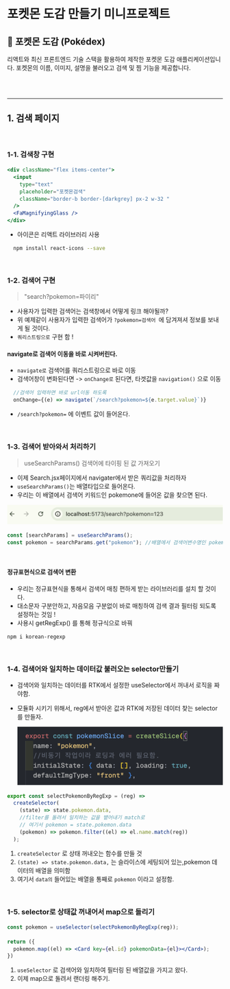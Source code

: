 # 포켓몬 도감 만들기 미니프로젝트

## 📖 포켓몬 도감 (Pokédex)

리액트와 최신 프론트엔드 기술 스택을 활용하여 제작한 포켓몬 도감 애플리케이션입니다.
포켓몬의 이름, 이미지, 설명을 불러오고 검색 및 찜 기능을 제공합니다.

<br/>
<br/>

---

## 1. 검색 페이지

<br/>

### 1-1. 검색창 구현

```jsx
<div className="flex items-center">
  <input
    type="text"
    placeholder="포켓몬검색"
    className="border-b border-[darkgrey] px-2 w-32 "
  />
  <FaMagnifyingGlass />
</div>
```

- 아이콘은 리액트 라이브러리 사용

```bash
  npm install react-icons --save
```

<br/>

### 1-2. 검색어 구현

> "search?pokemon=파이리"

- 사용자가 입력한 검색어는 검색창에서 어떻게 링크 해야될까?
- 위 예제같이 사용자가 입력한 검색어가 `?pokemon=검색어 `에 담겨져셔 정보를 보내게 될 것이다.
- `쿼리스트링으로` 구현 함 !

#### navigate로 검색어 이동을 바로 시켜버린다.

- `navigate로` 검색어를 쿼리스트링으로 바로 이동
- 검색어창이 변화된다면 -> `onChange로` 된다면, 타겟값을 `navigation()` 으로 이동

```jsx
  //검색어 입력하면 바로 url이동 하도록
  onChange={(e) => navigate(`/search?pokemon=${e.target.value}`)}
```

- `/search?pokemon=` 에 이벤트 값이 들어온다.

<br/>

### 1-3. 검색어 받아와서 처리하기

> useSearchParams() 검색어에 타이핑 된 값 가져오기

- 이제 Search.jsx페이지에서 navigater에서 받은 쿼리값을 처리하자
- `useSearchParams()`는 배열타입으로 들어온다.
- 우리는 이 배열에서 검색어 키워드인 pokemone에 들어온 값을 찾으면 된다.

![1756695317373](image/README/1756695317373.png)

```jsx
const [searchParams] = useSearchParams();
const pokemon = searchParams.get("pokemon"); //배열에서 검색어변수명인 pokemon에서 값 찾아오기.
```

<br/>

#### **정규표현식으로 검색어 변환**

- 우리는 정규표현식을 통해서 검색어 매칭 편하게 받는 라이브러리를 설치 할 것이다.
- 대소문자 구분안하고, 자음모음 구분없이 바로 매칭하여 검색 결과 필터링 되도록 설정하는 것임 !
- 사용시 getRegExp() 를 통해 정규식으로 바꿔

```bash
npm i korean-regexp
```

<br/>

### 1-4. 검색어와 일치하는 데이터값 불러오는 selector만들기

- 검색어와 일치하는 데이터를 RTK에서 설정한 useSelector에서 꺼내서 로직을 짜야함.
- 모듈화 시키기 위해서, reg에서 받아온 값과 RTK에 저장된 데이터 찾는 selector를 만들자.

  ![1756697257922](image/README/1756697257922.png)

```jsx
export const selectPokemonByRegExp = (reg) =>
  createSelector(
    (state) => state.pokemon.data,
    //filter를 돌려서 일치하는 값을 뱉어내기 match로
    // 여기서 pokemon = state.pokemon.data
    (pokemon) => pokemon.filter((el) => el.name.match(reg))
  );
```

1. `createSelector` 로 상태 꺼내오는 함수를 만들 것
2. `(state) => state.pokemon.data,` 는 슬라이스에 세팅되어 있는,pokemon 데이터의 배열을 의미함
3. 여기서 `data의` 들어있는 배열을 통째로 `pokemon` 이라고 설정함.

<br/>

### 1-5. selector로 상태값 꺼내어서 map으로 돌리기

```jsx
const pokemon = useSelector(selectPokemonByRegExp(reg));

return ({
  pokemon.map((el) => <Card key={el.id} pokemonData={el}></Card>);
})
```

1. `useSelector` 로 검색어와 일치하여 필터링 된 배열값을 가지고 왔다.
2. 이제 map으로 돌려서 랜더링 해주기.

